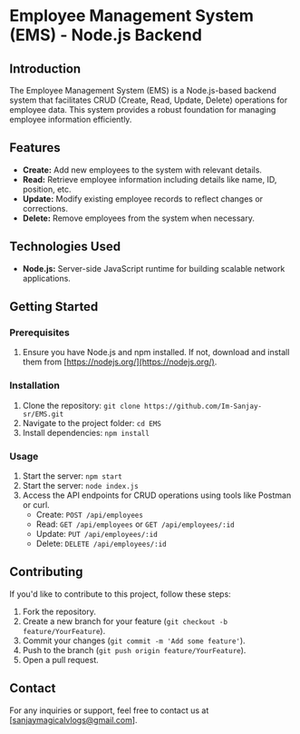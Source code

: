 # Employee Management System (EMS) - Node.js Backend

## Introduction
The Employee Management System (EMS) is a Node.js-based backend system that facilitates CRUD (Create, Read, Update, Delete) operations for employee data. This system provides a robust foundation for managing employee information efficiently.

## Features
- **Create:** Add new employees to the system with relevant details.
- **Read:** Retrieve employee information including details like name, ID, position, etc.
- **Update:** Modify existing employee records to reflect changes or corrections.
- **Delete:** Remove employees from the system when necessary.

## Technologies Used
- **Node.js:** Server-side JavaScript runtime for building scalable network applications.

## Getting Started
### Prerequisites
1. Ensure you have Node.js and npm installed. If not, download and install them from [https://nodejs.org/](https://nodejs.org/).


### Installation
1. Clone the repository: `git clone https://github.com/Im-Sanjay-sr/EMS.git`
2. Navigate to the project folder: `cd EMS`
3. Install dependencies: `npm install`


### Usage
1. Start the server: `npm start`
2. Start the server: `node index.js`
3. Access the API endpoints for CRUD operations using tools like Postman or curl.
   - Create: `POST /api/employees`
   - Read: `GET /api/employees` or `GET /api/employees/:id`
   - Update: `PUT /api/employees/:id`
   - Delete: `DELETE /api/employees/:id`

## Contributing
If you'd like to contribute to this project, follow these steps:
1. Fork the repository.
2. Create a new branch for your feature (`git checkout -b feature/YourFeature`).
3. Commit your changes (`git commit -m 'Add some feature'`).
4. Push to the branch (`git push origin feature/YourFeature`).
5. Open a pull request.


## Contact
For any inquiries or support, feel free to contact us at [sanjaymagicalvlogs@gmail.com].

